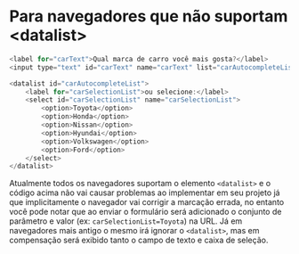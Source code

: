 # Para navegadores que não suportam &lt;datalist&gt;

```js
<label for="carText">Qual marca de carro você mais gosta?</label>
<input type="text" id="carText" name="carText" list="carAutocompleteList">

<datalist id="carAutocompleteList">
    <label for="carSelectionList">ou selecione:</label>
    <select id="carSelectionList" name="carSelectionList">
        <option>Toyota</option>
        <option>Honda</option>
        <option>Nissan</option>
        <option>Hyundai</option>
        <option>Volkswagen</option>
        <option>Ford</option>
    </select>
</datalist>
```
Atualmente todos os navegadores suportam o elemento `<datalist>` e o código acima não vai causar problemas ao implementar em seu projeto
já que implicitamente o navegador vai corrigir a marcação errada, no entanto você pode notar que ao enviar o formulário será adicionado
o conjunto de parâmetro e valor (ex: `carSelectionList=Toyota`) na URL. Já em navegadores mais antigo o mesmo irá ignorar o `<datalist>`,
mas em compensação será exibido tanto o campo de texto e caixa de seleção.
